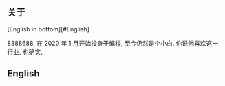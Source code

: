 ## 关于

[English in bottom][#English]

8388688, 在 2020 年 1 月开始投身于编程, 至今仍然是个小白. 你说他喜欢这一行业, 也确实, 













## English
